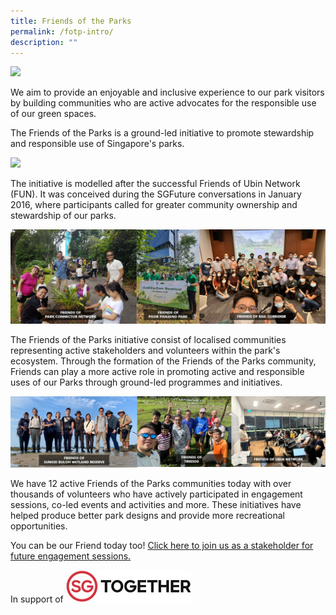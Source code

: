 ```yaml
---
title: Friends of the Parks
permalink: /fotp-intro/
description: ""
---
```

![](/images/fotp%20montage%202.png)

We aim to provide an enjoyable and inclusive experience to our park visitors by building communities who are active advocates for the responsible use of our green spaces.

The Friends of the Parks is a ground-led initiative to promote stewardship and responsible use of Singapore's parks. 

![](/images/fotp%20montage%203.png)

The initiative is modelled after the successful Friends of Ubin Network (FUN). It was conceived during the SGFuture conversations in January 2016, where participants called for greater community ownership and stewardship of our parks.

![](/images/fotp%20montage%204.png)

The Friends of the Parks initiative consist of localised communities representing active stakeholders and volunteers within the park's ecosystem. Through the formation of the Friends of the Parks community, Friends can play a more active role in promoting active and responsible uses of our Parks through ground-led programmes and initiatives.

![](/images/fotp%20montage%205.png)

We have 12 active Friends of the Parks communities today with over thousands of volunteers who have actively participated in engagement sessions, co-led events and activities and more. These initiatives have helped produce better park designs and provide more recreational opportunities.

You can be our Friend today too! [Click here to join us as a stakeholder for future engagement sessions.](https://form.gov.sg/#!/5e21692b935451001117a12e)




In support of
![Alt text for image on Isomer site](/images/SGTGT.JPG)